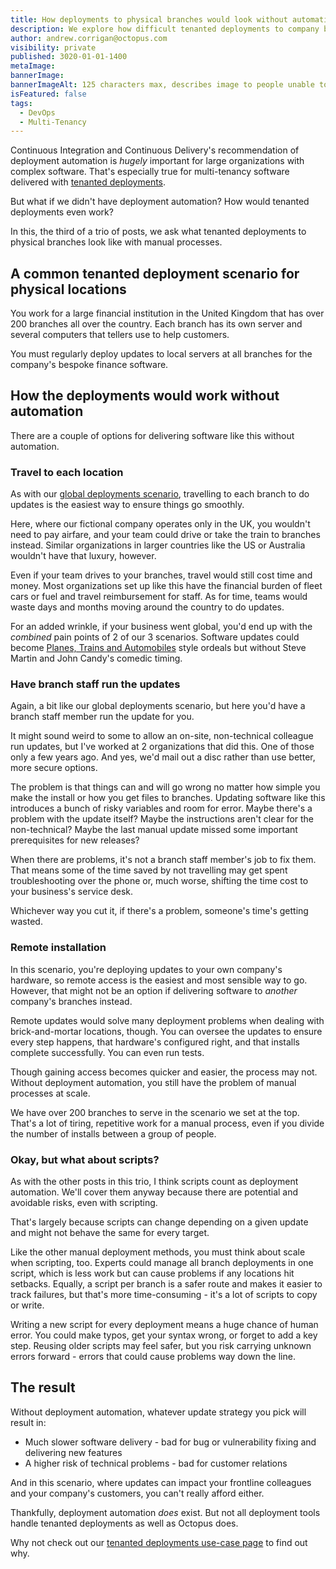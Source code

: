 ```yaml
---
title: How deployments to physical branches would look without automation
description: We explore how difficult tenanted deployments to company branches would be if we didn't have automation.
author: andrew.corrigan@octopus.com
visibility: private
published: 3020-01-01-1400
metaImage: 
bannerImage: 
bannerImageAlt: 125 characters max, describes image to people unable to see it.
isFeatured: false
tags: 
  - DevOps
  - Multi-Tenancy
---
```


Continuous Integration and Continuous Delivery's recommendation of deployment automation is *hugely* important for large organizations with complex software. That's especially true for multi-tenancy software delivered with [tenanted deployments](https://octopus.com/blog/what-are-tenanted-deployments).

But what if we didn't have deployment automation? How would tenanted deployments even work?

In this, the third of a trio of posts, we ask what tenanted deployments to physical branches look like with manual processes.

## A common tenanted deployment scenario for physical locations

You work for a large financial institution in the United Kingdom that has over 200 branches all over the country. Each branch has its own server and several computers that tellers use to help customers.

You must regularly deploy updates to local servers at all branches for the company's bespoke finance software.

## How the deployments would work without automation

There are a couple of options for delivering software like this without automation.

### Travel to each location

As with our [global deployments scenario](https://octopus.com/blog/global-deployments-without-automation), travelling to each branch to do updates is the easiest way to ensure things go smoothly.

Here, where our fictional company operates only in the UK, you wouldn't need to pay airfare, and your team could drive or take the train to branches instead. Similar organizations in larger countries like the US or Australia wouldn't have that luxury, however. 

Even if your team drives to your branches, travel would still cost time and money. Most organizations set up like this have the financial burden of fleet cars or fuel and travel reimbursement for staff. As for time, teams would waste days and months moving around the country to do updates.

For an added wrinkle, if your business went global, you'd end up with the *combined* pain points of 2 of our 3 scenarios. Software updates could become [Planes, Trains and Automobiles](https://www.imdb.com/title/tt0093748/?ref_=nv_sr_srsg_0_tt_8_nm_0_q_Planes%252C%2520t) style ordeals but without Steve Martin and John Candy's comedic timing.

### Have branch staff run the updates

Again, a bit like our global deployments scenario, but here you'd have a branch staff member run the update for you.

It might sound weird to some to allow an on-site, non-technical colleague run updates, but I've worked at 2 organizations that did this. One of those only a few years ago. And yes, we'd mail out a disc rather than use better, more secure options. 

The problem is that things can and will go wrong no matter how simple you make the install or how you get files to branches. Updating software like this introduces a bunch of risky variables and room for error. Maybe there's a problem with the update itself? Maybe the instructions aren't clear for the non-technical? Maybe the last manual update missed some important prerequisites for new releases?

When there are problems, it's not a branch staff member's job to fix them. That means some of the time saved by not travelling may get spent troubleshooting over the phone or, much worse, shifting the time cost to your business's service desk. 

Whichever way you cut it, if there's a problem, someone's time's getting wasted.

### Remote installation

In this scenario, you're deploying updates to your own company's hardware, so remote access is the easiest and most sensible way to go. However, that might not be an option if delivering software to *another* company's branches instead.

Remote updates would solve many deployment problems when dealing with brick-and-mortar locations, though. You can oversee the updates to ensure every step happens, that hardware's configured right, and that installs complete successfully. You can even run tests.

Though gaining access becomes quicker and easier, the process may not. Without deployment automation, you still have the problem of manual processes at scale.

We have over 200 branches to serve in the scenario we set at the top. That's a lot of tiring, repetitive work for a manual process, even if you divide the number of installs between a group of people.

### Okay, but what about scripts?

As with the other posts in this trio, I think scripts count as deployment automation. We'll cover them anyway because there are potential and avoidable risks, even with scripting. 

That's largely because scripts can change depending on a given update and might not behave the same for every target.

Like the other manual deployment methods, you must think about scale when scripting, too. Experts could manage all branch deployments in one script, which is less work but can cause problems if any locations hit setbacks. Equally, a script per branch is a safer route and makes it easier to track failures, but that's more time-consuming - it's a lot of scripts to copy or write.

Writing a new script for every deployment means a huge chance of human error. You could make typos, get your syntax wrong, or forget to add a key step. Reusing older scripts may feel safer, but you risk carrying unknown errors forward - errors that could cause problems way down the line.

## The result 

Without deployment automation, whatever update strategy you pick will result in:

- Much slower software delivery - bad for bug or vulnerability fixing and delivering new features
- A higher risk of technical problems - bad for customer relations

And in this scenario, where updates can impact your frontline colleagues and your company's customers, you can't really afford either.

Thankfully, deployment automation *does* exist. But not all deployment tools handle tenanted deployments as well as Octopus does.

Why not check out our [tenanted deployments use-case page](https://octopus.com/use-case/tenanted-deployments) to find out why.